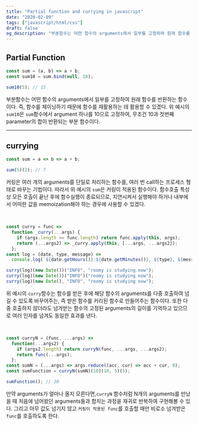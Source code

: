 ```yaml
---
title: "Partial function and currying in javascript"
date: "2020-02-09"
tags: ["javascript/html/css"]
draft: false
og_description: "부분함수는 어떤 함수의 arguments에서 일부를 고정하여 원래 함수를 반환하는 함수이다. 즉, 함수를 체이닝하기 때문에 함수를 재활용하는 데 활용할 수 있겠다."
---
```


## Partial Function

```javascript
const sum = (a, b) => a + b;
const sum10 = sum.bind(null, 10);

sum10(5); // 15
```

부분함수는 어떤 함수의 arguments에서 일부를 고정하여 원래 함수를 반환하는 함수이다. 즉, 함수를 체이닝하기 때문에 함수를 재활용하는 데 활용할 수 있겠다. 위 예시의 `sum10`은 `sum`함수에서 argument 하나를 10으로 고정하여, 무조건 10과 첫번째 parameter의 합이 반환되는 부분 함수이다.

---

## currying

```javascript
const sum = a => b => a + b;

sum(5)(2); // 7
```

커링은 여러 개의 arguments를 단일로 처리하는 함수를, 여러 번 call하는 프로세스 형태로 바꾸는 기법이다. 따라서 위 예시의 `sum`은 커링이 적용된 함수이다. 함수호출 특성상 모든 호출이 끝난 후에 함수실행이 종료되므로, 지연시켜서 실행해야 하거나 내부에서 어떠한 값을 memoization해야 하는 경우에 사용할 수 있겠다.

<br />

```javascript
const curry = func =>
  function _curry(...args) {
    if (args.length >= func.length) return func.apply(this, args);
    return (...args2) => _curry.apply(this, [...args, ...args2]);
  };
const log = (date, type, message) =>
  console.log(`${date.getHours()}:${date.getMinutes()}, ${type}, ${message}`);

curry(log)(new Date())("INFO", "roomy is studying now");
curry(log)(new Date())("INFO")("roomy is studying now");
curry(log)(new Date(), "INFO", "roomy is studying now");
```

위 예시의 `curry`함수는 함수를 받은 후에 해당 함수의 arguments를 다중 호출하여 넘길 수 있도록 바꾸어주는, 즉 받은 함수를 커리된 함수로 만들어주는 함수이다. 또한 다중 호출하지 않더라도 넘겨받는 함수의 고정된 arguments의 길이를 기억하고 있으므로 여러 인자를 넘겨도 동일한 효과를 낸다.

<br />

```javascript
const curryN = (func, ...args) =>
  function(...args2) {
    if (args2.length) return curryN(func, ...args, ...args2);
    return func(...args);
  };
const sumN = (...args) => args.reduce((acc, cur) => acc + cur, 0);
const sumFunction = curryN(sumN)(10)(10, 5)(5);

sumFunction(); // 30
```

만약 arguments가 얼마나 올지 모른다면,`curryN` 함수처럼 N개의 arguments를 만났을 때 처음에 넘어왔던 arguments들과 합치는 과정을 재귀로 반복하여 구현해볼 수 있다. 그리고 아무 값도 넘기지 않고 `커링이 적용된 func`를 호출할 때만 비로소 넘겨받은 `func`를 호출하도록 한다.
